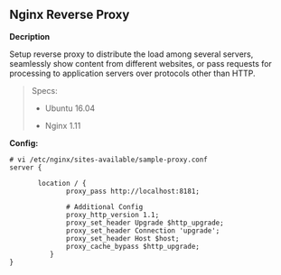 ## Nginx Reverse Proxy

**Decription**

Setup reverse proxy to  distribute the load among several servers, seamlessly show content from different websites, or pass requests for processing to application servers over protocols other than HTTP.

> Specs:
>
> * Ubuntu 16.04
>
> * Nginx 1.11

**Config:**

```
# vi /etc/nginx/sites-available/sample-proxy.conf
server {

       location / {
              proxy_pass http://localhost:8181;

              # Additional Config
              proxy_http_version 1.1;
              proxy_set_header Upgrade $http_upgrade;
              proxy_set_header Connection 'upgrade';
              proxy_set_header Host $host;
              proxy_cache_bypass $http_upgrade;
          }
}
```



